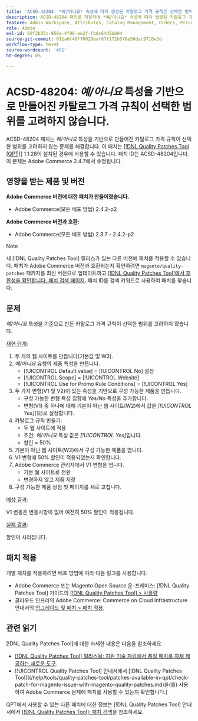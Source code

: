 ```yaml
---
title: 'ACSD-48204: *예/아니요* 속성에 따라 생성된 카탈로그 가격 규칙은 선택한 범위를 고려하지 않습니다.'
description: ACSD-48204 패치를 적용하여 *예/아니요* 속성에 따라 생성된 카탈로그 가격 규칙이 선택한 범위를 고려하지 않는 Adobe Commerce 문제를 해결합니다.
feature: Admin Workspace, Attributes, Catalog Management, Orders, Price Rules
role: Admin
exl-id: 69f2b35c-856e-4f96-ae2f-fb0c64d5eb94
source-git-commit: 011a6f46f76029eaf67f172b576e58dac9710a3d
workflow-type: tm+mt
source-wordcount: '451'
ht-degree: 0%

---
```


# ACSD-48204: *예/아니요* 특성을 기반으로 만들어진 카탈로그 가격 규칙이 선택한 범위를 고려하지 않습니다.

ACSD-48204 패치는 *예/아니요* 특성을 기반으로 만들어진 카탈로그 가격 규칙이 선택한 범위를 고려하지 않는 문제를 해결합니다. 이 패치는 [[!DNL Quality Patches Tool (QPT)]](https://experienceleague.adobe.com/en/docs/commerce-operations/tools/quality-patches-tool/quality-patches-tool-to-self-serve-quality-patches) 1.1.28이 설치된 경우에 사용할 수 있습니다. 패치 ID는 ACSD-48204입니다. 이 문제는 Adobe Commerce 2.4.7에서 수정됩니다.

## 영향을 받는 제품 및 버전

**Adobe Commerce 버전에 대한 패치가 만들어졌습니다.**

* Adobe Commerce(모든 배포 방법) 2.4.2-p2

**Adobe Commerce 버전과 호환:**

* Adobe Commerce(모든 배포 방법) 2.3.7 - 2.4.2-p2

>[!NOTE]
>
>새 [!DNL Quality Patches Tool] 릴리스가 있는 다른 버전에 패치를 적용할 수 있습니다. 패치가 Adobe Commerce 버전과 호환되는지 확인하려면 `magento/quality-patches` 패키지를 최신 버전으로 업데이트하고 [[!DNL Quality Patches Tool]에서 호환성을 확인합니다. 패치 검색 페이지](https://experienceleague.adobe.com/tools/commerce-quality-patches/index.html). 패치 ID를 검색 키워드로 사용하여 패치를 찾습니다.

## 문제

*예/아니요* 특성을 기준으로 만든 카탈로그 가격 규칙이 선택한 범위를 고려하지 않습니다.

<u>재현 단계</u>:

1. 두 개의 웹 사이트를 만듭니다(기본값 및 W2).
1. *예/아니요* 유형의 제품 특성을 만듭니다.
   * [!UICONTROL Default value] = [!UICONTROL No] 설정
   * [!UICONTROL Scope] = [!UICONTROL Website]
   * [!UICONTROL Use for Promo Rule Conditions] = [!UICONTROL Yes]
1. 두 가지 변형(V1 및 V2)이 있는 속성을 기반으로 구성 가능한 제품을 만듭니다.
   * 구성 가능한 변형 특성 집합에 *Yes/No* 특성을 추가합니다.
   * 변형(V1) 중 하나에 대해 기본이 아닌 웹 사이트(W2)에서 값을 *[!UICONTROL Yes]*(으)로 설정합니다.
1. 카탈로그 규칙 만들기:
   * 두 웹 사이트에 적용
   * 조건: *예/아니요* 특성 값은 *[!UICONTROL Yes]*&#x200B;입니다.
   * 할인 = 50%
1. 기본이 아닌 웹 사이트(W2)에서 구성 가능한 제품을 엽니다.
1. V1 변형에 50% 할인이 적용되었는지 확인합니다.
1. Adobe Commerce 관리자에서 V1 변형을 엽니다.
   * 기본 웹 사이트로 전환
   * 변경하지 않고 제품 저장
1. 구성 가능한 제품 상점 첫 페이지를 새로 고칩니다.

<u>예상 결과</u>:

V1 변동은 변동사항이 없어 여전히 50% 할인이 적용됩니다.

<u>실제 결과</u>:

할인이 사라집니다.

## 패치 적용

개별 패치를 적용하려면 배포 방법에 따라 다음 링크를 사용합니다.

* Adobe Commerce 또는 Magento Open Source 온-프레미스: [!DNL Quality Patches Tool] 가이드의 [[!DNL Quality Patches Tool] > 사용량](/help/tools/quality-patches-tool/usage.md)
* 클라우드 인프라의 Adobe Commerce: Commerce on Cloud Infrastructure 안내서의 [업그레이드 및 패치 > 패치 적용](https://experienceleague.adobe.com/docs/commerce-cloud-service/user-guide/develop/upgrade/apply-patches.html).

## 관련 읽기

[!DNL Quality Patches Tool]에 대한 자세한 내용은 다음을 참조하세요.

* [[!DNL Quality Patches Tool] 릴리스됨: 지원 기술 자료에서 품질 패치를 자체 제공하는 새로운 도구](https://experienceleague.adobe.com/en/docs/commerce-operations/tools/quality-patches-tool/quality-patches-tool-to-self-serve-quality-patches).
* [!UICONTROL Quality Patches Tool] 안내서에서  [!DNL Quality Patches Tool]](/help/tools/quality-patches-tool/patches-available-in-qpt/check-patch-for-magento-issue-with-magento-quality-patches.md)을(를) 사용하여 Adobe Commerce 문제에 패치를 사용할 수 있는지 확인합니다.[


QPT에서 사용할 수 있는 다른 패치에 대한 정보는 [!DNL Quality Patches Tool] 안내서에서 [[!DNL Quality Patches Tool]: 패치 검색](https://experienceleague.adobe.com/tools/commerce-quality-patches/index.html)을 참조하세요.
